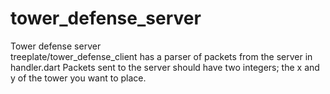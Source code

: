 # tower_defense_server
Tower defense server <br>
treeplate/tower_defense_client has a parser of packets from the server in handler.dart
Packets sent to the server should have two integers; the x and y of the tower you want to place.
